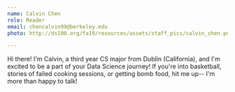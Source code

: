 ```yaml
---
name: Calvin Chen
role: Reader
email: chencalvin99@berkeley.edu
photo: http://ds100.org/fa19/resources/assets/staff_pics/calvin_chen.png

---
```


Hi there! I'm Calvin, a third year CS major from Dublin (California), and I'm excited to be a part of your Data Science journey! If you're into basketball, stories of failed cooking sessions, or getting bomb food, hit me up-- I'm more than happy to talk!